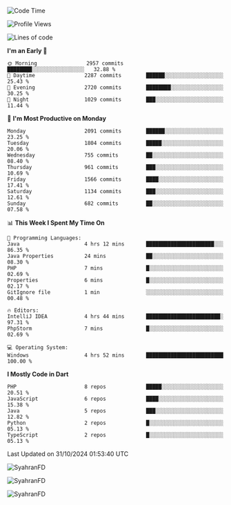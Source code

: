 <!--START_SECTION:waka-->
![Code Time](http://img.shields.io/badge/Code%20Time-477%20hrs%2037%20mins-blue)

![Profile Views](http://img.shields.io/badge/Profile%20Views-0-blue)

![Lines of code](https://img.shields.io/badge/From%20Hello%20World%20I%27ve%20Written-3.5%20million%20lines%20of%20code-blue)

**I'm an Early 🐤** 

```text
🌞 Morning                2957 commits        ████████░░░░░░░░░░░░░░░░░   32.88 % 
🌆 Daytime                2287 commits        ██████░░░░░░░░░░░░░░░░░░░   25.43 % 
🌃 Evening                2720 commits        ████████░░░░░░░░░░░░░░░░░   30.25 % 
🌙 Night                  1029 commits        ███░░░░░░░░░░░░░░░░░░░░░░   11.44 % 
```
📅 **I'm Most Productive on Monday** 

```text
Monday                   2091 commits        ██████░░░░░░░░░░░░░░░░░░░   23.25 % 
Tuesday                  1804 commits        █████░░░░░░░░░░░░░░░░░░░░   20.06 % 
Wednesday                755 commits         ██░░░░░░░░░░░░░░░░░░░░░░░   08.40 % 
Thursday                 961 commits         ███░░░░░░░░░░░░░░░░░░░░░░   10.69 % 
Friday                   1566 commits        ████░░░░░░░░░░░░░░░░░░░░░   17.41 % 
Saturday                 1134 commits        ███░░░░░░░░░░░░░░░░░░░░░░   12.61 % 
Sunday                   682 commits         ██░░░░░░░░░░░░░░░░░░░░░░░   07.58 % 
```


📊 **This Week I Spent My Time On** 

```text
💬 Programming Languages: 
Java                     4 hrs 12 mins       ██████████████████████░░░   86.35 % 
Java Properties          24 mins             ██░░░░░░░░░░░░░░░░░░░░░░░   08.30 % 
PHP                      7 mins              █░░░░░░░░░░░░░░░░░░░░░░░░   02.69 % 
Properties               6 mins              █░░░░░░░░░░░░░░░░░░░░░░░░   02.17 % 
GitIgnore file           1 min               ░░░░░░░░░░░░░░░░░░░░░░░░░   00.48 % 

🔥 Editors: 
IntelliJ IDEA            4 hrs 44 mins       ████████████████████████░   97.31 % 
PhpStorm                 7 mins              █░░░░░░░░░░░░░░░░░░░░░░░░   02.69 % 

💻 Operating System: 
Windows                  4 hrs 52 mins       █████████████████████████   100.00 % 
```

**I Mostly Code in Dart** 

```text
PHP                      8 repos             █████░░░░░░░░░░░░░░░░░░░░   20.51 % 
JavaScript               6 repos             ████░░░░░░░░░░░░░░░░░░░░░   15.38 % 
Java                     5 repos             ███░░░░░░░░░░░░░░░░░░░░░░   12.82 % 
Python                   2 repos             █░░░░░░░░░░░░░░░░░░░░░░░░   05.13 % 
TypeScript               2 repos             █░░░░░░░░░░░░░░░░░░░░░░░░   05.13 % 
```




 Last Updated on 31/10/2024 01:53:40 UTC
<!--END_SECTION:waka-->

<p align="left">
  <img src="https://github-readme-stats.vercel.app/api/top-langs?username=SyahranFD&layout=donut&hide=C%2B%2B,CMake,css&show_icons=true&locale=en&&theme=blueberry" alt="SyahranFD" />
</p>

<p align="left">
  <img src="https://github-readme-stats.vercel.app/api?username=SyahranFD&show_icons=true&locale=en&theme=blueberry" alt="SyahranFD" />
</p>

<p align="left">
  <img src="https://streak-stats.demolab.com/?user=SyahranFD&theme=blueberry" alt="SyahranFD"/>
</p>
